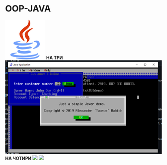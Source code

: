 # OOP-JAVA

![](java-icon.png) 
**НА ТРИ** 
<img src="https://github.com/ppc-ntu-khpi/34-tui-lab1-Rifleborn/blob/master/images/three.png"/> 
**НА ЧОТИРИ** 
<img src="https://github.com/ppc-ntu-khpi/34-tui-lab1-Rifleborn/tree/master/images/output1.png"/> 
<img src="https://github.com/ppc-ntu-khpi/34-tui-lab1-Rifleborn/tree/master/images/output2.png"/>


